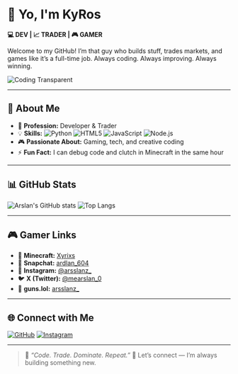 # 👋 Yo, I'm KyRos

**💻 DEV | 📈 TRADER | 🎮 GAMER**

Welcome to my GitHub! I’m that guy who builds stuff, trades markets, and games like it’s a full-time job.
Always coding. Always improving. Always winning.

![Coding Transparent](https://cdn.pixabay.com/animation/2023/03/27/10/51/10-51-44-979_512.gif)

---

## 🚀 About Me

* 🧠 **Profession:** Developer & Trader
* 💡 **Skills:**
  ![Python](https://img.shields.io/badge/Python-3776AB?logo=python\&logoColor=white)
  ![HTML5](https://img.shields.io/badge/HTML5-E34F26?logo=html5\&logoColor=white)
  ![JavaScript](https://img.shields.io/badge/JavaScript-F7DF1E?logo=javascript\&logoColor=black)
  ![Node.js](https://img.shields.io/badge/Node.js-43853D?logo=node.js\&logoColor=white)
* 🎮 **Passionate About:** Gaming, tech, and creative coding
* ⚡ **Fun Fact:** I can debug code and clutch in Minecraft in the same hour

---

## 📊 GitHub Stats

![Arslan's GitHub stats](https://github-readme-stats.vercel.app/api?username=not-arslan\&show_icons=true\&theme=tokyonight\&hide_border=true)
![Top Langs](https://github-readme-stats.vercel.app/api/top-langs/?username=not-arslan\&layout=compact\&theme=tokyonight\&hide_border=true)

---

## 🎮 Gamer Links

* 🧱 **Minecraft:** [Xyrixs](https://namemc.com/Xyrixs)
* 👻 **Snapchat:** [ardlan_604](https://www.snapchat.com/add/ardlan_604)
* 📸 **Instagram:** [@arsslanz_](https://www.instagram.com/arsslanz_/)
* 🐦 **X (Twitter):** [@mearslan_0](https://x.com/mearslan_0)
* 🔗 **guns.lol:** [arsslanz_](https://guns.lol/arsslanz_)

---

## 🌐 Connect with Me

[![GitHub](https://img.shields.io/badge/GitHub-not--arslan-181717?logo=github)](https://github.com/not-arslan)
[![Instagram](https://img.shields.io/badge/Instagram-@arsslanz_-E4405F?logo=instagram\&logoColor=white)](https://www.instagram.com/arsslanz_/)

---

> 🧠 *“Code. Trade. Dominate. Repeat.”*
> 💬 Let’s connect — I’m always building something new.
